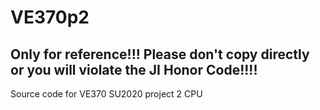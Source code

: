 # VE370p2
## Only for reference!!! Please don't copy directly or you will violate the JI Honor Code!!!!
Source code for VE370 SU2020 project 2 CPU
